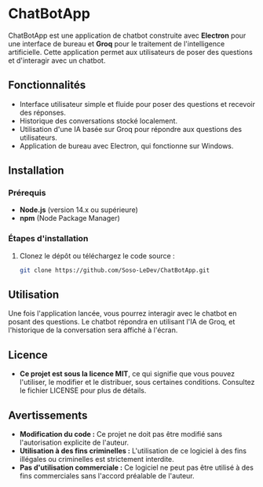 # ChatBotApp

ChatBotApp est une application de chatbot construite avec **Electron** pour une interface de bureau et **Groq** pour le traitement de l'intelligence artificielle. Cette application permet aux utilisateurs de poser des questions et d'interagir avec un chatbot.

## Fonctionnalités

- Interface utilisateur simple et fluide pour poser des questions et recevoir des réponses.
- Historique des conversations stocké localement.
- Utilisation d'une IA basée sur Groq pour répondre aux questions des utilisateurs.
- Application de bureau avec Electron, qui fonctionne sur Windows.

## Installation

### Prérequis

- **Node.js** (version 14.x ou supérieure)
- **npm** (Node Package Manager)

### Étapes d'installation

1. Clonez le dépôt ou téléchargez le code source :
   ```bash
   git clone https://github.com/Soso-LeDev/ChatBotApp.git

## Utilisation

Une fois l'application lancée, vous pourrez interagir avec le chatbot en posant des questions.
Le chatbot répondra en utilisant l'IA de Groq, et l'historique de la conversation sera affiché à l'écran.

## Licence

- **Ce projet est sous la licence MIT**, ce qui signifie que vous pouvez l'utiliser, le modifier et le distribuer, sous certaines conditions. Consultez le fichier LICENSE pour plus de détails.

## Avertissements

- **Modification du code :** Ce projet ne doit pas être modifié sans l'autorisation explicite de l'auteur.
- **Utilisation à des fins criminelles :** L'utilisation de ce logiciel à des fins illégales ou criminelles est strictement interdite.
- **Pas d'utilisation commerciale :** Ce logiciel ne peut pas être utilisé à des fins commerciales sans l'accord préalable de l'auteur.
